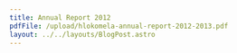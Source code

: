 ```yaml
---
title: Annual Report 2012
pdfFile: /upload/hlokomela-annual-report-2012-2013.pdf
layout: ../../layouts/BlogPost.astro
---
```

